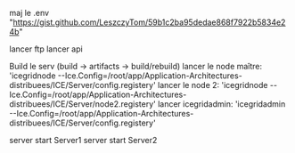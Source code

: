 maj le .env "https://gist.github.com/LeszczyTom/59b1c2ba95dedae868f7922b5834e24b"

lancer ftp
lancer api

Build le serv (build -> artifacts -> build/rebuild)
lancer le node maître: 'icegridnode --Ice.Config=/root/app/Application-Architectures-distribuees/ICE/Server/config.registery'
lancer le node 2: 'icegridnode --Ice.Config=/root/app/Application-Architectures-distribuees/ICE/Server/node2.registery'
lancer icegridadmin: 'icegridadmin --Ice.Config=/root/app/Application-Architectures-distribuees/ICE/Server/config.registery'

server start Server1
server start Server2
